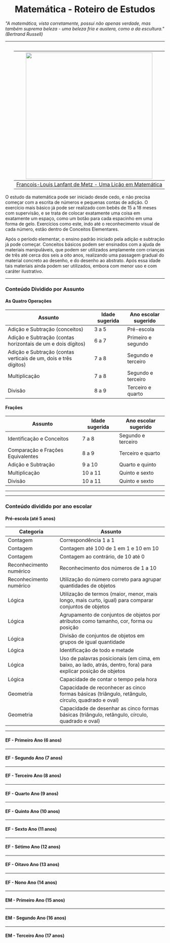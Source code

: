 <h1 align="center">Matemática - Roteiro de Estudos</h1>

_"A matemática, vista corretamente, possui não apenas verdade, mas também suprema beleza - uma beleza fria e austera, como a da escultura." (Bertrand Russell)_

---

<div style="float: right; padding-left: 20px">

|                <img height="400" src="../assets/images/Matemática/Francois-LouisLanfantdeMetz_ALessoninMathematics.jpeg" />                |
| :----------------------------------------------------------------------------------------------------------------------------------------: |
| [Francois-Louis Lanfant de Metz - Uma Lição em Matemática](https://search.creativecommons.org/photos/187b2903-3519-4119-90ce-3bda35ecd2ed) |

</div>

O estudo da matemática pode ser iniciado desde cedo, e não precisa começar com a escrita de números e pequenas contas de adição. O exercício mais básico já pode ser realizado com bebês de 15 a 18 meses com supervisão, e se trata de colocar exatamente uma coisa em exatamente um espaço, como um botão para cada espacinho em uma forma de gelo. Exercícios como este, indo até o reconhecimento visual de cada número, estão dentro de Conceitos Elementares.

Após o período elementar, o ensino padrão iniciado pela adição e subtração já pode começar. Conceitos básicos podem ser ensinados com a ajuda de materiais manipuláveis, que podem ser utilizados amplamente com crianças de três até cerca dos seis a oito anos, realizando uma passagem gradual do material concreto ao desenho, e do desenho ao abstrato. Após essa idade tais materiais ainda podem ser utilizados, embora com menor uso e com caráter ilustrativo.

---

### Conteúdo Dividido por Assunto

#### As Quatro Operações

| Assunto                                                          | Idade sugerida | Ano escolar sugerido |
| ---------------------------------------------------------------- | -------------- | -------------------- |
| Adição e Subtração (conceitos)                                   | 3 a 5          | Pré-escola           |
| Adição e Subtração (contas horizontais de um e dois dígitos)     | 6 a 7          | Primeiro e segundo   |
| Adição e Subtração (contas verticais de um, dois e três dígitos) | 7 a 8          | Segundo e terceiro   |
| Multiplicação                                                    | 7 a 8          | Segundo e terceiro   |
| Divisão                                                          | 8 a 9          | Terceiro e quarto    |

#### Frações

| Assunto                           | Idade sugerida | Ano escolar sugerido |
| --------------------------------- | -------------- | -------------------- |
| Identificação e Conceitos         | 7 a 8          | Segundo e terceiro   |
| Comparação e Frações Equivalentes | 8 a 9          | Terceiro e quarto    |
| Adição e Subtração                | 9 a 10         | Quarto e quinto      |
| Multiplicação                     | 10 a 11        | Quinto e sexto       |
| Divisão                           | 10 a 11        | Quinto e sexto       |

---

---

### Conteúdo dividido por ano escolar

#### Pré-escola (até 5 anos)

| Categoria               | Assunto                                                                                                        |
| ----------------------- | -------------------------------------------------------------------------------------------------------------- |
| Contagem                | Correspondência 1 a 1                                                                                          |
| Contagem                | Contagem até 100 de 1 em 1 e 10 em 10                                                                          |
| Contagem                | Contagem ao contrário, de 10 até 0                                                                             |
| Reconhecimento numérico | Reconhecimento dos números de 1 a 10                                                                           |
| Reconhecimento numérico | Utilização do número correto para agrupar quantidades de objetos                                               |
| Lógica                  | Utilização de termos (maior, menor, mais longo, mais curto, igual) para comparar conjuntos de objetos          |
| Lógica                  | Agrupamento de conjuntos de objetos por atributos como tamanho, cor, forma ou posição                          |
| Lógica                  | Divisão de conjuntos de objetos em grupos de igual quantidade                                                  |
| Lógica                  | Identificação de todo e metade                                                                                 |
| Lógica                  | Uso de palavras posicionais (em cima, em baixo, ao lado, atrás, dentro, fora) para explicar posição de objetos |
| Lógica                  | Capacidade de contar o tempo pela hora                                                                         |
| Geometria               | Capacidade de reconhecer as cinco formas básicas (triângulo, retângulo, círculo, quadrado e oval)              |
| Geometria               | Capacidade de desenhar as cinco formas básicas (triângulo, retângulo, círculo, quadrado e oval)                |

---

#### EF - Primeiro Ano (6 anos)

---

#### EF - Segundo Ano (7 anos)

---

#### EF - Terceiro Ano (8 anos)

---

#### EF - Quarto Ano (9 anos)

---

#### EF - Quinto Ano (10 anos)

---

#### EF - Sexto Ano (11 anos)

---

#### EF - Sétimo Ano (12 anos)

---

#### EF - Oitavo Ano (13 anos)

---

#### EF - Nono Ano (14 anos)

---

#### EM - Primeiro Ano (15 anos)

---

#### EM - Segundo Ano (16 anos)

---

#### EM - Terceiro Ano (17 anos)
